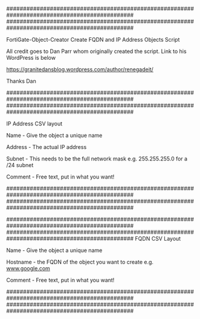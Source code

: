 ##############################################################################################
##############################################################################################

FortiGate-Object-Creator
Create FQDN and IP Address Objects Script

All credit goes to Dan Parr whom originally created the script. Link to his WordPress is below

https://granitedansblog.wordpress.com/author/renegadeit/

Thanks Dan



##############################################################################################
##############################################################################################

IP Address CSV layout

Name - Give the object a unique name

Address - The actual IP address

Subnet - This needs to be the full network mask e.g. 255.255.255.0 for a /24 subnet

Comment - Free text, put in what you want!

##############################################################################################
##############################################################################################

##############################################################################################
##############################################################################################
FQDN CSV Layout

Name - Give the object a unique name

Hostname - the FQDN of the object you want to create e.g. www.google.com

Comment - Free text, put in what you want!

##############################################################################################
##############################################################################################
